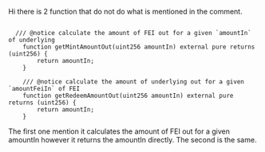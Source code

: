 Hi there is 2 function that do not do what is mentioned in the comment.

```

  /// @notice calculate the amount of FEI out for a given `amountIn` of underlying
    function getMintAmountOut(uint256 amountIn) external pure returns (uint256) {
        return amountIn;
    }

    /// @notice calculate the amount of underlying out for a given `amountFeiIn` of FEI
    function getRedeemAmountOut(uint256 amountIn) external pure returns (uint256) {
        return amountIn;
    }
```
The first one mention it calculates the amount of FEI out for a given amountIn however it returns the amountIn directly.
The second is the same.
